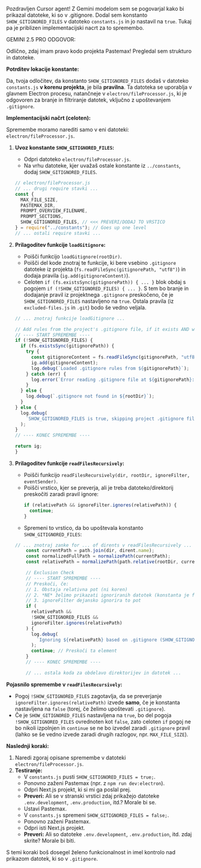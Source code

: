 Pozdravljen Cursor agent! Z Gemini modelom sem se pogovarjal kako bi prikazal datoteke, ki so v .gitignore. Dodal sem konstanto `SHOW_GITIGNORED_FILES` v datoteko `constants.js` in jo nastavil na `true`. Tukaj pa je priblizen implementacijski nacrt za to spremembo.

GEMINI 2.5 PRO ODGOVOR:

Odlično, zdaj imam pravo kodo projekta Pastemax! Pregledal sem strukturo in datoteke.

**Potrditev lokacije konstante:**

Da, tvoja odločitev, da konstanto `SHOW_GITIGNORED_FILES` dodaš v datoteko `constants.js` **v korenu projekta**, je bila **pravilna**. Ta datoteka se uporablja v glavnem Electron procesu, natančneje v `electron/fileProcessor.js`, ki je odgovoren za branje in filtriranje datotek, vključno z upoštevanjem `.gitignore`.

**Implementacijski načrt (celoten):**

Spremembe moramo narediti samo v eni datoteki: `electron/fileProcessor.js`.

1.  **Uvoz konstante `SHOW_GITIGNORED_FILES`:**

    - Odpri datoteko `electron/fileProcessor.js`.
    - Na vrhu datoteke, kjer uvažaš ostale konstante iz `../constants`, dodaj `SHOW_GITIGNORED_FILES`.

    ```javascript
    // electron/fileProcessor.js
    // ... drugi require stavki ...
    const {
      MAX_FILE_SIZE,
      PASTEMAX_DIR,
      PROMPT_OVERVIEW_FILENAME,
      PROMPT_SECTIONS,
      SHOW_GITIGNORED_FILES, // <<< PREVERI/DODAJ TO VRSTICO
    } = require("../constants"); // Goes up one level
    // ... ostali require stavki ...
    ```

2.  **Prilagoditev funkcije `loadGitignore`:**

    - Poišči funkcijo `loadGitignore(rootDir)`.
    - Poišči del kode znotraj te funkcije, ki bere vsebino `.gitignore` datoteke iz projekta (`fs.readFileSync(gitignorePath, "utf8")`) in dodaja pravila (`ig.add(gitignoreContent)`).
    - Celoten `if (fs.existsSync(gitignorePath)) { ... }` blok obdaj s pogojem `if (!SHOW_GITIGNORED_FILES) { ... }`. S tem bo branje in dodajanje pravil iz projektnega `.gitignore` preskočeno, če je `SHOW_GITIGNORED_FILES` nastavljeno na `true`. Ostala pravila (iz `excluded-files.js` in `.git`) bodo še vedno veljala.

    ```javascript
    // ... znotraj funkcije loadGitignore ...

    // Add rules from the project's .gitignore file, if it exists AND we are respecting gitignore
    // ---- START SPREMEMBE ----
    if (!SHOW_GITIGNORED_FILES) {
      if (fs.existsSync(gitignorePath)) {
        try {
          const gitignoreContent = fs.readFileSync(gitignorePath, "utf8");
          ig.add(gitignoreContent);
          log.debug(`Loaded .gitignore rules from ${gitignorePath}`);
        } catch (err) {
          log.error(`Error reading .gitignore file at ${gitignorePath}:`, err);
        }
      } else {
        log.debug(`.gitignore not found in ${rootDir}`);
      }
    } else {
      log.debug(
        `SHOW_GITIGNORED_FILES is true, skipping project .gitignore file.`
      );
    }
    // ---- KONEC SPREMEMBE ----

    return ig;
    }
    ```

3.  **Prilagoditev funkcije `readFilesRecursively`:**

    - Poišči funkcijo `readFilesRecursively(dir, rootDir, ignoreFilter, eventSender)`.
    - Poišči vrstico, kjer se preverja, ali je treba datoteko/direktorij preskočiti zaradi pravil ignore:
      ```javascript
      if (relativePath && ignoreFilter.ignores(relativePath)) {
        continue;
      }
      ```
    - Spremeni to vrstico, da bo upoštevala konstanto `SHOW_GITIGNORED_FILES`:

    ```javascript
    // ... znotraj zanke for ... of dirents v readFilesRecursively ...
        const currentPath = path.join(dir, dirent.name);
        const normalizedFullPath = normalizePath(currentPath);
        const relativePath = normalizePath(path.relative(rootDir, currentPath));

        // Exclusion Check
        // ---- START SPREMEMBE ----
        // Preskoči, če:
        // 1. Obstaja relativna pot (ni koren)
        // 2. *NE* želimo prikazati ignoriranih datotek (konstanta je false)
        // 3. ignoreFilter dejansko ignorira to pot
        if (
          relativePath &&
          !SHOW_GITIGNORED_FILES &&
          ignoreFilter.ignores(relativePath)
        ) {
          log.debug(
            `Ignoring ${relativePath} based on .gitignore (SHOW_GITIGNORED_FILES is false)`
          );
          continue; // Preskoči ta element
        }
        // ---- KONEC SPREMEMBE ----

        // ... ostala koda za obdelavo direktorijev in datotek ...
    ```

**Pojasnilo spremembe v `readFilesRecursively`:**

- Pogoj `!SHOW_GITIGNORED_FILES` zagotavlja, da se preverjanje `ignoreFilter.ignores(relativePath)` izvede **samo**, če je konstanta nastavljena na `false` (torej, če želimo upoštevati `.gitignore`).
- Če je `SHOW_GITIGNORED_FILES` nastavljena na `true`, bo del pogoja `!SHOW_GITIGNORED_FILES` ovrednoten kot `false`, zato celoten `if` pogoj ne bo nikoli izpolnjen in `continue` se ne bo izvedel zaradi `.gitignore` pravil (lahko se še vedno izvede zaradi drugih razlogov, npr. `MAX_FILE_SIZE`).

**Naslednji koraki:**

1.  Naredi zgoraj opisane spremembe v datoteki `electron/fileProcessor.js`.
2.  **Testiranje:**
    - V `constants.js` pusti `SHOW_GITIGNORED_FILES = true;`.
    - Ponovno zaženi Pastemax (npr. z `npm run dev:electron`).
    - Odpri Next.js projekt, ki si mi ga poslal prej.
    - **Preveri:** Ali se v stranski vrstici zdaj prikažejo datoteke `.env.development`, `.env.production`, itd.? Morale bi se.
    - Ustavi Pastemax.
    - V `constants.js` spremeni `SHOW_GITIGNORED_FILES = false;`.
    - Ponovno zaženi Pastemax.
    - Odpri isti Next.js projekt.
    - **Preveri:** Ali so datoteke `.env.development`, `.env.production`, itd. zdaj skrite? Morale bi biti.

S temi koraki boš dosegel želeno funkcionalnost in imel kontrolo nad prikazom datotek, ki so v `.gitignore`.
